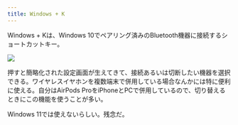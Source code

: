 ```yaml
---
title: Windows + K
---
```

Windows + Kは、Windows 10でペアリング済みのBluetooth機器に接続するショートカットキー。

![](https://lh3.googleusercontent.com/r3zofhdETKigjSG3NAW7AEVS6Y75xTEGl_dmj_ANYGaZsV8C23kosJKoIyWY5r_NsBspFLTrvNTWJK8zYIBBMg1pjuSsPRjhBtXhKTcF2832T11yeYIdpev8hrFo0EiEo0Ls0N1TRTOlWPcfDY4qi-y6w6TIX7knMYE9QW9vFHGmtq0WNvq2SML7p23S)

押すと簡略化された設定画面が生えてきて、接続あるいは切断したい機器を選択できる。ワイヤレスイヤホンを複数端末で併用している場合なんかには特に便利に使える。自分はAirPods ProをiPhoneとPCで併用しているので、切り替えるときにこの機能を使うことが多い。

Windows 11では使えないらしい。残念だ。
